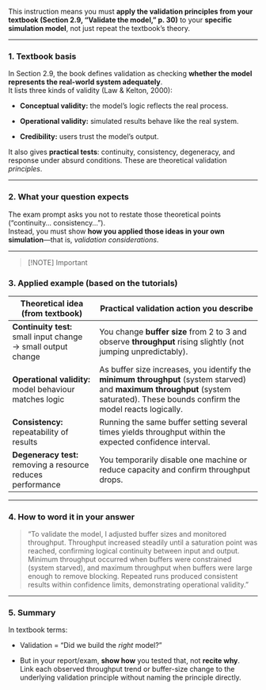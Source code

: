 This instruction means you must **apply the validation principles from your textbook (Section 2.9, “Validate the model,” p. 30)** to your **specific simulation model**, not just repeat the textbook’s theory.

---

### 1. Textbook basis

In Section 2.9, the book defines validation as checking **whether the model represents the real-world system adequately**.  
It lists three kinds of validity (Law & Kelton, 2000):

- **Conceptual validity:** the model’s logic reflects the real process.
    
- **Operational validity:** simulated results behave like the real system.
    
- **Credibility:** users trust the model’s output.
    

It also gives **practical tests**: continuity, consistency, degeneracy, and response under absurd conditions. These are theoretical validation _principles_.

---

### 2. What your question expects

The exam prompt asks you not to restate those theoretical points (“continuity… consistency…”).  
Instead, you must show **how you applied those ideas in your own simulation**—that is, _validation considerations_.

---


> [!NOTE] Important
> 

### 3. Applied example (based on the tutorials)

| Theoretical idea (from textbook)                              | Practical validation action you describe                                                                                                                                           |
| ------------------------------------------------------------- | ---------------------------------------------------------------------------------------------------------------------------------------------------------------------------------- |
| **Continuity test:** small input change → small output change | You change **buffer size** from 2 to 3 and observe **throughput** rising slightly (not jumping unpredictably).                                                                     |
| **Operational validity:** model behaviour matches logic       | As buffer size increases, you identify the **minimum throughput** (system starved) and **maximum throughput** (system saturated). These bounds confirm the model reacts logically. |
| **Consistency:** repeatability of results                     | Running the same buffer setting several times yields throughput within the expected confidence interval.                                                                           |
| **Degeneracy test:** removing a resource reduces performance  | You temporarily disable one machine or reduce capacity and confirm throughput drops.                                                                                               |

---

### 4. How to word it in your answer

> “To validate the model, I adjusted buffer sizes and monitored throughput. Throughput increased steadily until a saturation point was reached, confirming logical continuity between input and output. Minimum throughput occurred when buffers were constrained (system starved), and maximum throughput when buffers were large enough to remove blocking. Repeated runs produced consistent results within confidence limits, demonstrating operational validity.”

---

### 5. Summary

In textbook terms:

- Validation = “Did we build the _right_ model?”
    
- But in your report/exam, **show how** you tested that, not **recite why**.  
    Link each observed throughput trend or buffer-size change to the underlying validation principle without naming the principle directly.
